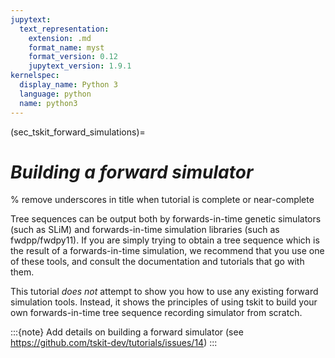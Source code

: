 ```yaml
---
jupytext:
  text_representation:
    extension: .md
    format_name: myst
    format_version: 0.12
    jupytext_version: 1.9.1
kernelspec:
  display_name: Python 3
  language: python
  name: python3
---
```


(sec_tskit_forward_simulations)=

# _Building a forward simulator_

% remove underscores in title when tutorial is complete or near-complete

Tree sequences can be output both by forwards-in-time genetic simulators
(such as SLiM) and forwards-in-time simulation libraries (such as
fwdpp/fwdpy11). If you are simply trying to obtain a tree sequence which is
the result of a forwards-in-time simulation, we recommend that you use one of
these tools, and consult the documentation and tutorials that go with them.

This tutorial *does not* attempt to show you how to use any existing forward
simulation tools. Instead, it shows the principles of using tskit to
build your own forwards-in-time tree sequence recording simulator from scratch.

:::{note}
Add details on building a forward simulator (see https://github.com/tskit-dev/tutorials/issues/14)
:::
